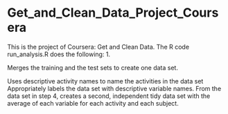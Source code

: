 # Get_and_Clean_Data_Project_Coursera

This is the project of Coursera: Get and Clean Data. The R code run_analysis.R does the following:
1. 

Merges the training and the test sets to create one data set.

Uses descriptive activity names to name the activities in the data set
Appropriately labels the data set with descriptive variable names. 
From the data set in step 4, creates a second, independent tidy data set with the average of each variable for each activity and each subject.
